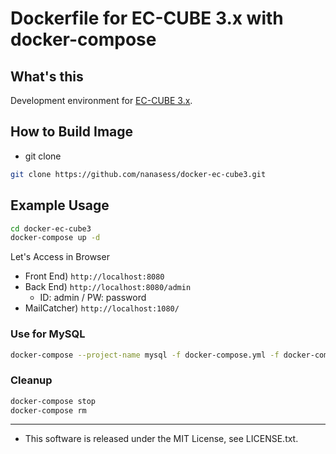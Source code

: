 Dockerfile for EC-CUBE 3.x with docker-compose
====

## What's this

Development environment for [EC-CUBE 3.x](https://github.com/EC-CUBE/ec-cube).

## How to Build Image

* git clone

```zsh
git clone https://github.com/nanasess/docker-ec-cube3.git
```

## Example Usage

```zsh
cd docker-ec-cube3
docker-compose up -d
```

Let's Access in Browser
  * Front End) ```http://localhost:8080```
  * Back End) ```http://localhost:8080/admin```
    * ID: admin / PW: password
  * MailCatcher) ```http://localhost:1080/```

### Use for MySQL

```zsh
docker-compose --project-name mysql -f docker-compose.yml -f docker-compose.mysql.yml up -d
```

### Cleanup

```zsh
docker-compose stop
docker-compose rm
```

----
* This software is released under the MIT License, see LICENSE.txt.



